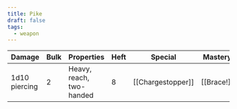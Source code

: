 ```yaml
---
title: Pike
draft: false
tags:
  - weapon
---
```

| Damage          | Bulk | Properties                            | Heft | Special                      | Mastery              |
| --------------- | ---- | ------------------------------------- | ---- | ---------------------------- | -------------------- |
| 1d10 piercing   | 2    | Heavy, reach, two-handed              | 8    | [[Chargestopper]]            | [[Brace!]]           |

